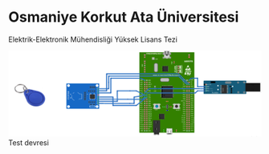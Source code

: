 
# Osmaniye Korkut Ata Üniversitesi 

Elektrik-Elektronik Mühendisliği Yüksek Lisans Tezi


![Logo](https://github.com/hckaya/yl_tez/blob/main/uygulama-2_bb%2Btag.png)
Test devresi

    
